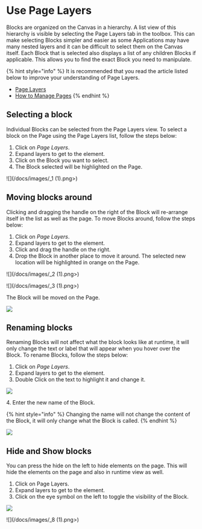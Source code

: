 # Use Page Layers

Blocks are organized on the Canvas in a hierarchy. A list view of this hierarchy is visible by selecting the Page Layers tab in the toolbox. This can make selecting Blocks simpler and easier as some Applications may have many nested layers and it can be difficult to select them on the Canvas itself. Each Block that is selected also displays a list of any children Blocks if applicable. This allows you to find the exact Block you need to manipulate.

{% hint style="info" %}
It is recommended that you read the article listed below to improve your understanding of Page Layers.

* [Page Layers](../../concepts/application/page-layers.md)
* [How to Manage Pages](manage-pages.md)
{% endhint %}

## Selecting a block

Individual Blocks can be selected from the Page Layers view. To select a block on the Page using the Page Layers list, follow the steps below:

1. Click on _Page Layers_.
2. Expand layers to get to the element.
3. Click on the Block you want to select.
4. The Block selected will be highlighted on the Page.

![](/docs/images/_1 (1).png>)

## Moving blocks around

Clicking and dragging the handle on the right of the Block will re-arrange itself in the list as well as the page. To move Blocks around, follow the steps below:

1. Click on _Page Layers_.
2. Expand layers to get to the element.
3. Click and drag the handle on the right.&#x20;
4. Drop the Block in another place to move it around. The selected new location will be highlighted in orange on the Page.

![](/docs/images/_2 (1).png>)

![](/docs/images/_3 (1).png>)

The Block will be moved on the Page.

![](../images/_4.png)

## Renaming blocks

Renaming Blocks will not affect what the block looks like at runtime, it will only change the text or label that will appear when you hover over the Block. To rename Blocks, follow the steps below:

1. Click on _Page Layers_.
2. Expand layers to get to the element.
3. Double Click on the text to highlight it and change it.

![](../images/_5.png)

&#x20;   4\. Enter the new name of the Block.

{% hint style="info" %}
Changing the name will not change the content of the Block, it will only change what the Block is called.
{% endhint %}

![](/docs/images/_6.png)

## Hide and Show blocks

You can press the hide on the left to hide elements on the page. This will hide the elements on the page and also in runtime view as well.

1. Click on Page Layers.
2. Expand layers to get to the element.
3. Click on the eye symbol on the left to toggle the visibility of the Block.

![](/docs/images/_7.png)

![](/docs/images/_8 (1).png>)







